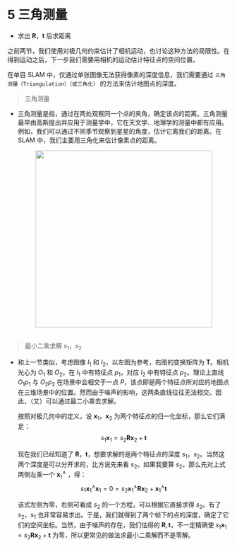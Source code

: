 &emsp;
# 5 三角测量
- 求出 $\pmb{R}，\pmb{t}$ 后求距离

之前两节，我们使用对极几何约束估计了相机运动，也讨论这种方法的局限性。在得到运动之后，下一步我们需要用相机的运动估计特征点的空间位置。

在单目 SLAM 中，仅通过单张图像无法获得像素的深度信息，我们需要通过 `三角测量（Triangulation）（或三角化）` 的方法来估计地图点的深度。

>三角测量
- 三角测量是指，通过在两处观察同一个点的夹角，确定该点的距离。三角测量最早由高斯提出并应用于测量学中，它在天文学、地理学的测量中都有应用。例如，我们可以通过不同季节观察到星星的角度，估计它离我们的距离。在 SLAM 中，我们主要用三角化来估计像素点的距离。

    <div align="center">
        <image src="./imgs/7.5-1.png" width = 400>
    </div>
    &emsp;


>最小二乘求解 $s_1，s_2$
- 和上一节类似，考虑图像 $I_1$ 和 $I_2$，以左图为参考，右图的变换矩阵为 $\pmb{T}$。相机光心为 $O_1$ 和 $O_2$。在 $I_1$ 中有特征点 $p_1$，对应 $I_2$ 中有特征点 $p_2$。理论上直线 $O_1p_1$ 与 $O_2p_2$ 在场景中会相交于一点 $P$，该点即是两个特征点所对应的地图点在三维场景中的位置。然而由于噪声的影响，这两条直线往往无法相交。因此，（又）可以通过最二小乘去求解。

    按照对极几何中的定义，设 $\pmb{x}_1， \pmb{x}_2$ 为两个特征点的归一化坐标，那么它们满足：
    $$s_1\pmb{x}_1 = s_2\pmb{R}\pmb{x}_2 + \pmb{t}$$

    现在我们已经知道了 $\pmb{R}， \pmb{t}$，想要求解的是两个特征点的深度 $s_1，s_2$。当然这两个深度是可以分开求的，比方说先来看 $s_2$。如果我要算 $s_2$，那么先对上式两侧左乘一个 $\pmb{x}^∧_1$ ，得：
    $$s_1\pmb{x}^∧_1 \pmb{x}_1 = 0 = s_2\pmb{x}^∧_1 \pmb{R}\pmb{x}_2 + \pmb{x}^∧_1 \pmb{t}$$

    该式左侧为零，右侧可看成 $s_2$ 的一个方程，可以根据它直接求得 $s_2$。有了 $s_2，s_1$ 也非常容易求出。于是，我们就得到了两个帧下的点的深度，确定了它们的空间坐标。当然，由于噪声的存在，我们估得的 $\pmb{R}, \pmb{t}$，不一定精确使 $s_1\pmb{x}_1 = s_2\pmb{R}\pmb{x}_2 + \pmb{t}$ 为零，所以更常见的做法求最小二乘解而不是零解。


